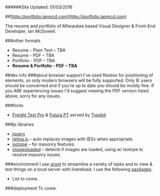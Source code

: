 ######Site Updated: 01/03/2016

##[http://portfolio.ianmcd.com](http://portfolio.ianmcd.com)

The resume and portfolio of Milwaukee based Visual Designer & Front-End Developer, Ian McDowell.

###other formats
* Resume - Plain Text &ndash; TBA
* Resume - PDF &ndash; TBA
* Portfolio - PDF &ndash; TBA
* __Resume & Portfolio - PDF &ndash; TBA__

##dev info
###about browser support
I've used flexbox for positioning of elements, so only modern browsers will be fully supported.  Only IE users should be concerned and if you're up to date you should be mostly fine.  If you ARE experiencing issues I'd suggest viewing the PDF version listed above, sorry for any issues.

###fonts
* [Freight Text Pro](https://typekit.com/fonts/freight-text-pro) & [Futura PT](https://typekit.com/fonts/futura-pt) served by [Typekit](https://typekit.com/)

###js libraries
* [jquery](https://jquery.com/)
* [retina.js](http://imulus.github.io/retinajs/) &ndash; auto replaces images with @2x when appropriate.
* [isotope](http://isotope.metafizzy.co/) &ndash; for masonry features.
* [imagesloaded](http://imagesloaded.desandro.com/) &ndash; detects if images are loaded, using w/ isotope to resolve masonry issues.

###environment
I use [grunt](https://github.com/gruntjs/grunt) to streamline a variety of tasks and to view & test things on a local server with livereload. I use the following [packages](https://github.com/ianmcd/portfolio.ianmcd.com/blob/master/package.json):
* List to come.

###deployment
To come.
